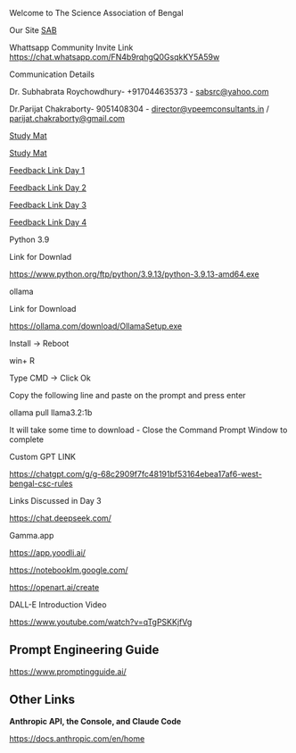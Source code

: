 Welcome to The Science Association of Bengal

Our Site <a href=https://sabindia.online> SAB</a>

Whattsapp Community Invite Link
https://chat.whatsapp.com/FN4b9rqhgQ0GsqkKY5A59w

Communication Details

Dr. Subhabrata Roychowdhury- +917044635373 - sabsrc@yahoo.com 

Dr.Parijat Chakraborty- 9051408304 - director@vpeemconsultants.in / parijat.chakraborty@gmail.com 

<a href=https://sabindia.online/studymat.html> Study Mat</a> 

<a href=https://online.fliphtml5.com/nhlgy/lbkv/>Study Mat</a>

<a href="https://docs.google.com/forms/d/e/1FAIpQLSfJj2TwbM8n22Ko9OvHxxmB0aKQs5FWbP2uAs-eu0lhLEDDzA/viewform?usp=sharing&ouid=101591491271445155520"> Feedback Link Day 1 </a>

<a href="https://docs.google.com/forms/d/e/1FAIpQLSfQkIAk2AOYcXLVkbKJVp-x6QR5WsiouHkg2MxGtsepijQrHg/viewform?usp=sharing&ouid=101591491271445155520"> Feedback Link Day 2 </a>

<a href="https://docs.google.com/forms/d/e/1FAIpQLSdhxOETlWmkS6pWGyV_Do-17cQG_XC6jvdZgbwCPO_cnxe1RQ/viewform?usp=sharing&ouid=101591491271445155520"> Feedback Link Day 3 </a>

<a href="https://docs.google.com/forms/d/e/1FAIpQLSce_te-PY7glFP0Im6wWzj1EcbxDR3hnN4twzlbAilS6prY0g/viewform?usp=sharing&ouid=101591491271445155520"> Feedback Link Day 4</a>

Python 3.9

Link for Downlad

https://www.python.org/ftp/python/3.9.13/python-3.9.13-amd64.exe

ollama 

Link for Download

https://ollama.com/download/OllamaSetup.exe

Install -> Reboot

win+ R 

Type CMD -> Click Ok

Copy the following line and paste on the prompt and press enter

ollama pull llama3.2:1b 

It will take some time to download - Close the Command Prompt Window to complete 

Custom GPT LINK

https://chatgpt.com/g/g-68c2909f7fc48191bf53164ebea17af6-west-bengal-csc-rules

Links Discussed in Day 3

https://chat.deepseek.com/

Gamma.app	

https://app.yoodli.ai/

https://notebooklm.google.com/

https://openart.ai/create

DALL-E Introduction Video

https://www.youtube.com/watch?v=qTgPSKKjfVg

<h2>Prompt Engineering Guide</h2>

https://www.promptingguide.ai/


<h2>Other Links</h2>

<b>Anthropic API, the Console, and Claude Code</b>

https://docs.anthropic.com/en/home

